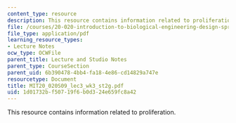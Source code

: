 ```yaml
---
content_type: resource
description: This resource contains information related to proliferation.
file: /courses/20-020-introduction-to-biological-engineering-design-spring-2009/1d01732bf50719f6b0d324e659fc8a42_MIT20_020S09_lec3_wk3_st2g.pdf
file_type: application/pdf
learning_resource_types:
- Lecture Notes
ocw_type: OCWFile
parent_title: Lecture and Studio Notes
parent_type: CourseSection
parent_uid: 6b390478-4bb4-fa18-4e86-cd14829a747e
resourcetype: Document
title: MIT20_020S09_lec3_wk3_st2g.pdf
uid: 1d01732b-f507-19f6-b0d3-24e659fc8a42
---
```

This resource contains information related to proliferation.

